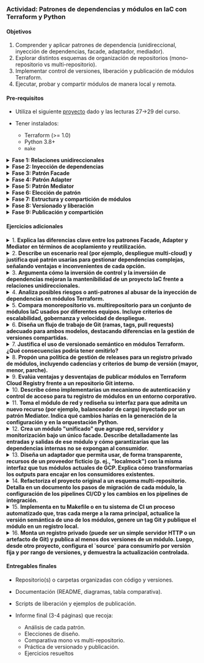 ### Actividad: Patrones de dependencias y módulos en IaC con Terraform y Python

#### Objetivos

1. Comprender y aplicar patrones de dependencia (unidireccional, inyección de dependencias, facade, adaptador, mediador).
2. Explorar distintos esquemas de organización de repositorios (mono-repositorio vs multi-repositorio).
3. Implementar control de versiones, liberación y publicación de módulos Terraform.
4. Ejecutar, probar y compartir módulos de manera local y remota.

#### Pre-requisitos

* Utiliza el siguiente [proyecto](https://github.com/kapumota/DS/tree/main/2025-1/Patrones_dependencias_infraestructura) dado y las lecturas 27->29 del curso.
* Tener instalados:

  * Terraform (>= 1.0)
  * Python 3.8+
  * `make`

<details>
<summary><strong>Fase 1: Relaciones unidireccionales</strong></summary>

1. **Inspección**

   * Explora `network/network.tf.json` y `main.tf.json`.
   * Identifica recursos y sus dependencias implícitas (`depends_on`).

2. **Ejercicio práctico**

   * Ejecuta:

     ```bash
     cd network
     terraform init
     terraform apply -auto-approve
     cd ..
     make all
     ```
   * Observa el orden de creación y elimina (`terraform destroy`) para ver el orden de destrucción.

3. **Entrega**

   * Captura de pantalla del grafo de dependencia (`terraform graph | dot -Tpng > graph.png`).
   * Breve informe (1 página) sobre la separación unidireccional actual.

</details>

<details>
<summary><strong>Fase 2: Inyección de dependencias</strong></summary>

1. **Inversión de Control y inversión de dependencias**

   * Estudia `main.py`: allí se genera dinámicamente `main.tf.json` inyectando valores de `network`.
2. **Ejercicio práctico**

   * Modifica `main.py` para inyectar además parámetros de configuración del servidor (por ejemplo, nombre, etiquetas).
   * Vuelve a ejecutar `make all` y verifica que los nuevos parámetros aparecen en `main.tf.json`.
3. **Entrega**

   * Código modificado de `main.py`.
   * Explicación corta (máx. 300 palabras) del principio de inversión de control aplicado.

</details>

<details>
<summary><strong>Fase 3: Patrón Facade</strong></summary>

1. **Teoría**

   * ¿Cómo agruparías varios módulos (red + servidor + firewall) tras un únic "facade"?
2. **Ejercicio práctico**

   * Crea en `facade/` un `facade.tf.json` que exponga outputs simplificados (p.ej., `endpoint`, `network_id`).
   * Refactoriza `main.py` para usar este módulo de facade en lugar de llamadas directas.
3. **Entrega**

   * Código `facade/`.
   * Diagrama de alto nivel mostrando el facade.

</details>

<details>
<summary><strong>Fase 4: Patrón Adapter</strong></summary>

1. **Teoría**

   * El adaptador "envuelve" una interfaz incompatible para satisfacer otra.
2. **Ejercicio práctico**

   * Simula un módulo de "identidad" que en local usa `null_resource`, y crea un adaptador (`adapter.tf.json`) que convierta su output en formato Terraform estándar (por ejemplo, lista de usuarios -> JSON).
3. **Entrega**

   * `adapter/adapter.tf.json` y ejemplo de uso.
   * Explicación de cuándo usarías este patrón en producción.

</details>

<details>
<summary><strong>Fase 5: Patrón Mediator</strong></summary>

1. **Teoría**

   * Centraliza la coordinación entre módulos complejos.
2. **Ejercicio práctico**

   * Implementa en Python un "mediador" (`mediator.py`) que, antes de generar `main.tf.json`, consulte el estado de `network`, `server` y `firewall` y establezca triggers/dependencias.
3. **Entrega**

   * `mediator.py` con comentarios.
   * Breve comparación entre mediador y facade.

</details>

<details>
<summary><strong>Fase 6: Elección de patrón</strong></summary>

* **Actividad de discusión** (en pares o tríos):

  * Para un escenario complejo (p.ej., multi-cloud), justifica qué patrón(s) usarías y por qué.
  * Prepara una presentación de 5 min con ejemplos de código.

</details>

<details>
<summary><strong>Fase 7: Estructura y compartición de módulos</strong></summary>

1. **Monorepositorio vs multirepositorio**

   * Debate ventajas/desventajas.
2. **Ejercicio práctico**

   * Refactoriza el proyecto a multi-repositorio: extrae `network/`, `server/`, `facade/`, `adapter/`, `mediator/` a repos distintos.
   * Configura en cada uno un `README.md` y un pipeline de CI (GitHub Actions o similar).
3. **Entrega**

   * Enlaces a los repositorios creados.
   * Tabla comparativa de tiempo de desarrollo y facilidad de uso.

</details>

<details>
<summary><strong>Fase 8: Versionado y liberación</strong></summary>

1. **Versionado semántico**

   * Asigna versiones (`v1.0.0`, `v1.1.0`, etc.) a cada módulo.
2. **Ejercicio práctico**

   * Crea tags de Git y un script en `Makefile` que haga:

     ```makefile
     release:
         git tag -a v$(VERSION) -m "Release $(VERSION)"
         git push --tags
     ```
3. **Entrega**

   * `Makefile` actualizado.
   * Ejemplo de release con al menos dos versiones.

</details>

<details>
<summary><strong>Fase 9: Publicación y compartición</strong></summary>

1. **Registro local vs Terraform registry**

   * Configura `providers.tf` para usar un `registry.local` (p.ej., con `terraform local publish` o repositorio Artifactory).
2. **Ejercicio práctico**

   * Publica uno de tus módulos en un registro local y úsalo desde otro proyecto clonándolo mediante `terraform init`.
3. **Entrega**

   * Configuración de `registry` en Terraform.
   * Captura de pantalla del módulo instalado desde el registro.

</details>

#### Ejercicios adicionales

<details>
<summary>1. <strong>Explica las diferencias clave entre los patrones Facade, Adapter y Mediator en términos de acoplamiento y reutilización.</strong></summary>
</details>

<details>
<summary>2. <strong>Describe un escenario real (por ejemplo, despliegue multi-cloud) y justifica qué patrón usarías para gestionar dependencias complejas, señalando ventajas e inconvenientes de cada opción.
</strong></summary>
</details>

<details>
<summary>3. <strong>Argumenta cómo la inversión de control y la inversión de dependencias mejoran la mantenibilidad de un proyecto IaC frente a relaciones unidireccionales.
</strong></summary>


</details>

<details>
<summary>4. <strong>Analiza posibles riesgos o anti-patrones al abusar de la inyección de dependencias en módulos Terraform.
</strong></summary>

</details>

<details>
<summary>5. <strong>Compara monorepositorio vs. multirepositorio para un conjunto de módulos IaC usados por diferentes equipos. Incluye criterios de escalabilidad, gobernanza y velocidad de despliegue.
</strong></summary>

</details>

<details>
<summary>6. <strong>Diseña un flujo de trabajo de Git (ramas, tags, pull requests) adecuado para ambos modelos, destacando diferencias en la gestión de versiones compartidas.
</strong></summary>

</details>

<details>
<summary>7. <strong>Justifica el uso de versionado semántico en módulos Terraform. ¿Qué consecuencias podría tener omitirlo?</strong></summary>
</details>

<details>
<summary>8. <strong>Propón una política de gestión de releases para un registro privado de módulos, incluyendo cadencias y criterios de bump de versión (mayor, menor, parche).
</strong></summary>
</details>

<details>
<summary>9. <strong>Evalúa ventajas y desventajas de publicar módulos en Terraform Cloud Registry frente a un repositorio Git interno.
</strong></summary>
</details>

<details>
<summary>10. <strong>Describe cómo implementarías un mecanismo de autenticación y control de acceso para tu registro de módulos en un entorno corporativo.
</strong></summary>
</details>

<details>
<summary>11. <strong>Toma el módulo de red y rediseña su interfaz para que admita un nuevo recurso (por ejemplo, balanceador de carga) inyectado por un patrón Mediator. Indica qué cambios harías en la generación de la configuración y en la orquestación Python.</strong></summary>
</details>

<details>
<summary>12. <strong>Crea un módulo "unificado" que agrupe red, servidor y monitorización bajo un único facade. Describe detalladamente las entradas y salidas de ese módulo y cómo garantizarías que las dependencias internas no se expongan al consumidor.</strong></summary>
</details>

<details>
<summary>13. <strong>Diseña un adaptador que permita usar, de forma transparente, recursos de un proveedor ficticio (p. ej., "localmock") con la misma interfaz que tus módulos actuales de GCP. Explica cómo transformarías los outputs para encajar en los consumidores existentes.</strong></summary>
</details>

<details>
<summary>14. <strong>Refactoriza el proyecto original a un esquema multi-repositorio. Detalla en un documento los pasos de migración de cada módulo, la configuración de los pipelines CI/CD y los cambios en los pipelines de integración.</strong></summary>
</details>

<details>
<summary>15. <strong>Implementa en tu Makefile o en tu sistema de CI un proceso automatizado que, tras cada merge a la rama principal, actualice la versión semántica de uno de los módulos, genere un tag Git y publique el módulo en un registro local.
</strong></summary>
</details>

<details>
<summary>16. <strong>Monta un registro privado (puede ser un simple servidor HTTP o un artefacto de Git) y publica al menos dos versiones de un módulo. Luego, desde otro proyecto, configura el `source` para consumirlo por versión fija y por rango de versiones, y demuestra la actualización controlada.
</strong></summary>
</details>

#### Entregables finales

* Repositorio(s) o carpetas organizadas con código y versiones.
* Documentación (README, diagramas, tabla comparativa).
* Scripts de liberación y ejemplos de publicación.
* Informe final (3-4 páginas) que recoja:

  - Análisis de cada patrón.
  - Elecciones de diseño.
  - Comparativa mono vs multi-repositorio.
  - Práctica de versionado y publicación.
  - Ejercicios resueltos

